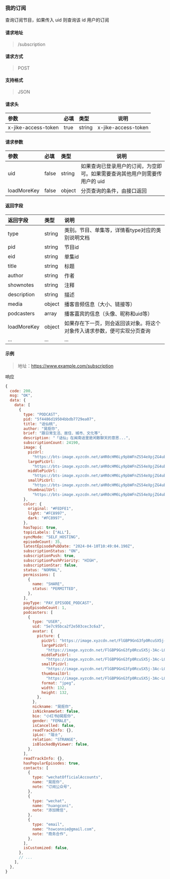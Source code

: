 ### 我的订阅

查询订阅节目，如果传入 uid 则查询该 id 用户的订阅

#### 请求地址

> /subscription

#### 请求方式

> POST

#### 支持格式

> JSON

#### 请求头

| 参数                | 必填 | 类型   | 说明                |
| :------------------ | :--- | :----- | ------------------- |
| x-jike-access-token | true | string | x-jike-access-token |

#### 请求参数

| 参数 | 必填 | 类型   | 说明          |
| :--- | :--- | :----- | ------------- |
| uid  | false | string | 如果查询已登录用户的订阅，为空即可。如果需要查询其他用户则需要传用户的 uid |
| loadMoreKey | false | object | 分页查询的条件，由接口返回 |

#### 返回字段

| 返回字段    | 类型   | 说明                                             |
| :---------- | :----- | :----------------------------------------------- |
| type        | string | 类别。节目、单集等，详情看type对应的类别说明文档 |
| pid         | string | 节目id                                           |
| eid         | string | 单集id                                           |
| title       | string | 标题                                             |
| author      | string | 作者                                             |
| shownotes   | string | 注释                                             |
| description | string | 描述                                             |
| media       | object | 播客音频信息（大小、链接等）                     |
| podcasters  | array  | 播客嘉宾的信息（头像、昵称和uid等）              |
|loadMoreKey|object|如果存在下一页，则会返回该对象。将这个对象传入请求参数，便可实现分页查询|
| ...         | ...    | ...                                              |


#### 示例

> 地址：https://www.example.com/subscription

响应
```javascript
{
  code: 200,
  msg: "OK",
  data: {
    data: [
      {
        type: "PODCAST",
        pid: "5f4486d19504bbdb7729ea07",
        title: "话仙桃",
        author: "晃抠你",
        brief: "跟日常生活、居住、城市、文化等",
        description: "「话仙」在闽南话里是闲散聊天的意思...",
        subscriptionCount: 24190,
        image: {
          picUrl:
            "https://bts-image.xyzcdn.net/aHR0cHM6Ly9pbWFnZS54eXpjZG4ubmV0L0ZnLXRKaE9GcDY1ZlMyUnFOR2IzaGRfN2Q2blEucG5n.png",
          largePicUrl:
            "https://bts-image.xyzcdn.net/aHR0cHM6Ly9pbWFnZS54eXpjZG4ubmV0L0ZnLXRKaE9GcDY1ZlMyUnFOR2IzaGRfN2Q2blEucG5n.png@large",
          middlePicUrl:
            "https://bts-image.xyzcdn.net/aHR0cHM6Ly9pbWFnZS54eXpjZG4ubmV0L0ZnLXRKaE9GcDY1ZlMyUnFOR2IzaGRfN2Q2blEucG5n.png@middle",
          smallPicUrl:
            "https://bts-image.xyzcdn.net/aHR0cHM6Ly9pbWFnZS54eXpjZG4ubmV0L0ZnLXRKaE9GcDY1ZlMyUnFOR2IzaGRfN2Q2blEucG5n.png@small",
          thumbnailUrl:
            "https://bts-image.xyzcdn.net/aHR0cHM6Ly9pbWFnZS54eXpjZG4ubmV0L0ZnLXRKaE9GcDY1ZlMyUnFOR2IzaGRfN2Q2blEucG5n.png@thumbnail",
        },
        color: {
          original: "#FEDFE1",
          light: "#FC8997",
          dark: "#FC8997",
        },
        hasTopic: true,
        topicLabels: ["ALL"],
        syncMode: "SELF_HOSTING",
        episodeCount: 35,
        latestEpisodePubDate: "2024-04-10T10:49:04.190Z",
        subscriptionStatus: "ON",
        subscriptionPush: true,
        subscriptionPushPriority: "HIGH",
        subscriptionStar: false,
        status: "NORMAL",
        permissions: [
          {
            name: "SHARE",
            status: "PERMITTED",
          },
        ],
        payType: "PAY_EPISODE_PODCAST",
        payEpisodeCount: 1,
        podcasters: [
          {
            type: "USER",
            uid: "5e7c95bca2f2e503cec3c6a3",
            avatar: {
              picture: {
                picUrl: "https://image.xyzcdn.net/FlGBP9GnG3fp0RcuSX5j-3Ac-LGb",
                largePicUrl:
                  "https://image.xyzcdn.net/FlGBP9GnG3fp0RcuSX5j-3Ac-LGb@large",
                middlePicUrl:
                  "https://image.xyzcdn.net/FlGBP9GnG3fp0RcuSX5j-3Ac-LGb@middle",
                smallPicUrl:
                  "https://image.xyzcdn.net/FlGBP9GnG3fp0RcuSX5j-3Ac-LGb@small",
                thumbnailUrl:
                  "https://image.xyzcdn.net/FlGBP9GnG3fp0RcuSX5j-3Ac-LGb@thumbnail",
                format: "jpeg",
                width: 132,
                height: 132,
              },
            },
            nickname: "晃抠你",
            isNicknameSet: false,
            bio: "小红书@晃抠你",
            gender: "FEMALE",
            isCancelled: false,
            readTrackInfo: {},
            ipLoc: "瑞士",
            relation: "STRANGE",
            isBlockedByViewer: false,
          },
        ],
        readTrackInfo: {},
        hasPopularEpisodes: true,
        contacts: [
          {
            type: "wechatOfficialAccounts",
            name: "晃抠你",
            note: "订阅公众号",
          },
          {
            type: "wechat",
            name: "huangconi",
            note: "添加微信",
          },
          {
            type: "email",
            name: "hswconnie@gmail.com",
            note: "商务合作",
          },
        ],
        isCustomized: false,
      },
      // ...
    ],
  },
}
```